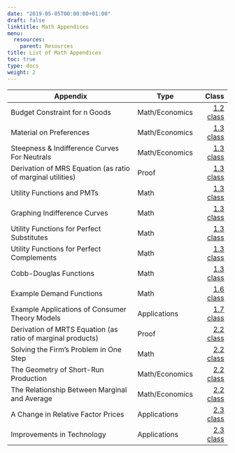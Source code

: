 ```yaml
---
date: "2019-05-05T00:00:00+01:00"
draft: false
linktitle: Math Appendices
menu:
  resources:
    parent: Resources
title: List of Math Appendices
toc: true
type: docs
weight: 2
---
```


| Appendix         | Type | Class |
|------------------|------|------:|
| Budget Constraint for n Goods | Math/Economics | [1.2 class](content/1.2-content/#budget-constraint-for-n-goods) |
| Material on Preferences | Math/Economics | [1.3 class](/content/1.3-content/#appendix-1-material-on-preferences) |
| Steepness & Indifference Curves For Neutrals | Math/Economics | [1.3 class](/content/1.3-content/#assumptions-of-well-behaved-preferences) |
| Derivation of MRS Equation (as ratio of marginal utilities) | Proof | [1.3 class](/content/1.3-content/#derivation-of-mrs-equation-as-ratio-of-marginal-utilities) |
| Utility Functions and PMTs | Math | [1.3 class](/content/1.3-content/#utility-functions-and-pmts) | 
| Graphing Indifference Curves | Math | [1.3 class](/class/1.3-content/#graphing-indifference-curves) | 
| Utility Functions for Perfect Substitutes | Math | [1.3 class](/content/1.3-content/#utility-functions-for-perfect-substitutes) | 
| Utility Functions for Perfect Complements | Math | [1.3 class](/content/1.3-content/#utility-functions-for-perfect-complements) | 
| Cobb-Douglas Functions | Math | [1.3 class](/content/1.3-content/#cobb-douglas-functions) | | Solving the Constrained Optimization Problem with Calculus | Math | [1.4 class](/content/1.4-content/#solving-the-constrained-optimization-problem-with-calculus) | 
| Example Demand Functions | Math | [1.6 class](/content/1.6-content/#math-appendix) | 
| Example Applications of Consumer Theory Models | Applications | [1.7 class](/class/1.7-content/#example-applications-of-consumer-theory-models) | 
| Derivation of MRTS Equation (as ratio of marginal products) | Proof | [2.2 class](/content/2.2-content/#derivation-of-mrts-equation-as-ratio-of-marginal-products) | 
| Solving the Firm’s Problem in One Step | Math | [2.2 class](/content/2.2-content/#solving-the-firms-problem-in-one-step) | 
| The Geometry of Short-Run Production | Math/Economics | [2.2 class](/content/2.2-content/#the-geometry-of-short-run-production) | 
| The Relationship Between Marginal and Average | Math/Economics | [2.2 class](/content/2.2-content/#the-relationship-between-marginal-and-average) | 
| A Change in Relative Factor Prices | Applications | [2.3 class](/content/2.3-content/#a-change-in-relative-factor-prices) | 
| Improvements in Technology | Applications | [2.3 class](/content/2.3-content/#improvements-in-technology) |
